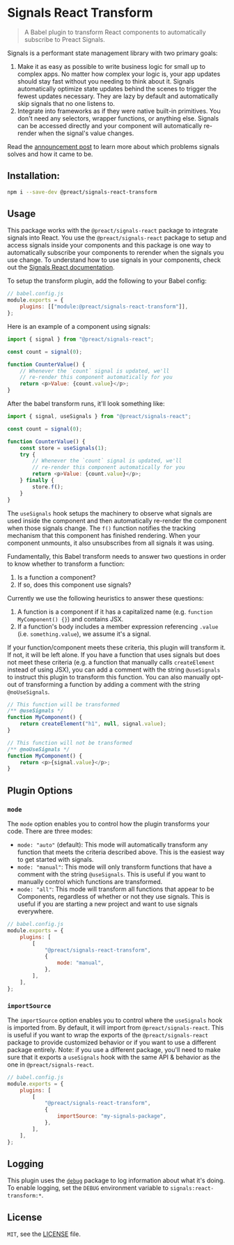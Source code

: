# Signals React Transform

> A Babel plugin to transform React components to automatically subscribe to Preact Signals.

Signals is a performant state management library with two primary goals:

1. Make it as easy as possible to write business logic for small up to complex apps. No matter how complex your logic is, your app updates should stay fast without you needing to think about it. Signals automatically optimize state updates behind the scenes to trigger the fewest updates necessary. They are lazy by default and automatically skip signals that no one listens to.
2. Integrate into frameworks as if they were native built-in primitives. You don't need any selectors, wrapper functions, or anything else. Signals can be accessed directly and your component will automatically re-render when the signal's value changes.

Read the [announcement post](https://preactjs.com/blog/introducing-signals/) to learn more about which problems signals solves and how it came to be.

## Installation:

```sh
npm i --save-dev @preact/signals-react-transform
```

## Usage

This package works with the `@preact/signals-react` package to integrate signals into React. You use the `@preact/signals-react` package to setup and access signals inside your components and this package is one way to automatically subscribe your components to rerender when the signals you use change. To understand how to use signals in your components, check out the [Signals React documentation](../react/README.md).

To setup the transform plugin, add the following to your Babel config:

```js
// babel.config.js
module.exports = {
	plugins: [["module:@preact/signals-react-transform"]],
};
```

Here is an example of a component using signals:

```js
import { signal } from "@preact/signals-react";

const count = signal(0);

function CounterValue() {
	// Whenever the `count` signal is updated, we'll
	// re-render this component automatically for you
	return <p>Value: {count.value}</p>;
}
```

After the babel transform runs, it'll look something like:

```js
import { signal, useSignals } from "@preact/signals-react";

const count = signal(0);

function CounterValue() {
	const store = useSignals(1);
	try {
		// Whenever the `count` signal is updated, we'll
		// re-render this component automatically for you
		return <p>Value: {count.value}</p>;
	} finally {
		store.f();
	}
}
```

The `useSignals` hook setups the machinery to observe what signals are used inside the component and then automatically re-render the component when those signals change. The `f()` function notifies the tracking mechanism that this component has finished rendering. When your component unmounts, it also unsubscribes from all signals it was using.

Fundamentally, this Babel transform needs to answer two questions in order to know whether to transform a function:

1. Is a function a component?
2. If so, does this component use signals?

Currently we use the following heuristics to answer these questions:

1. A function is a component if it has a capitalized name (e.g. `function MyComponent() {}`) and contains JSX.
2. If a function's body includes a member expression referencing `.value` (i.e. `something.value`), we assume it's a signal.

If your function/component meets these criteria, this plugin will transform it. If not, it will be left alone. If you have a function that uses signals but does not meet these criteria (e.g. a function that manually calls `createElement` instead of using JSX), you can add a comment with the string `@useSignals` to instruct this plugin to transform this function. You can also manually opt-out of transforming a function by adding a comment with the string `@noUseSignals`.

```js
// This function will be transformed
/** @useSignals */
function MyComponent() {
	return createElement("h1", null, signal.value);
}

// This function will not be transformed
/** @noUseSignals */
function MyComponent() {
	return <p>{signal.value}</p>;
}
```

## Plugin Options

### `mode`

The `mode` option enables you to control how the plugin transforms your code. There are three modes:

- `mode: "auto"` (default): This mode will automatically transform any function that meets the criteria described above. This is the easiest way to get started with signals.
- `mode: "manual"`: This mode will only transform functions that have a comment with the string `@useSignals`. This is useful if you want to manually control which functions are transformed.
- `mode: "all"`: This mode will transform all functions that appear to be Components, regardless of whether or not they use signals. This is useful if you are starting a new project and want to use signals everywhere.

```js
// babel.config.js
module.exports = {
	plugins: [
		[
			"@preact/signals-react-transform",
			{
				mode: "manual",
			},
		],
	],
};
```

### `importSource`

The `importSource` option enables you to control where the `useSignals` hook is imported from. By default, it will import from `@preact/signals-react`. This is useful if you want to wrap the exports of the `@preact/signals-react` package to provide customized behavior or if you want to use a different package entirely. Note: if you use a different package, you'll need to make sure that it exports a `useSignals` hook with the same API & behavior as the one in `@preact/signals-react`.

```js
// babel.config.js
module.exports = {
	plugins: [
		[
			"@preact/signals-react-transform",
			{
				importSource: "my-signals-package",
			},
		],
	],
};
```

## Logging

This plugin uses the [`debug`](https://www.npmjs.com/package/debug) package to log information about what it's doing. To enable logging, set the `DEBUG` environment variable to `signals:react-transform:*`.

## License

`MIT`, see the [LICENSE](../../LICENSE) file.
